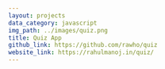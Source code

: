 ```yaml
---
layout: projects
data_category: javascript
img_path: ../images/quiz.png
title: Quiz App
github_link: https://github.com/rawho/quiz
website_link: https://rahulmanoj.in/quiz/
---
```

